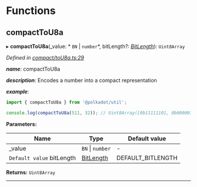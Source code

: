 

# Functions

<a id="compacttou8a"></a>

##  compactToU8a

▸ **compactToU8a**(_value: * `BN` &#124; `number`*, bitLength?: *[BitLength](_compact_types_.md#bitlength)*): `Uint8Array`

*Defined in [compact/toU8a.ts:29](https://github.com/polkadot-js/common/blob/e3b45e7/packages/util/src/compact/toU8a.ts#L29)*

*__name__*: compactToU8a

*__description__*: Encodes a number into a compact representation

*__example__*:   

```javascript
import { compactToU8a } from '@polkadot/util';

console.log(compactToU8a(511, 32)); // Uint8Array([0b11111101, 0b00000111])
```

**Parameters:**

| Name | Type | Default value |
| ------ | ------ | ------ |
| _value |  `BN` &#124; `number`| - |
| `Default value` bitLength | [BitLength](_compact_types_.md#bitlength) |  DEFAULT_BITLENGTH |

**Returns:** `Uint8Array`

___

